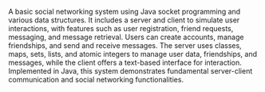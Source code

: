  A basic social networking system using Java socket programming and various data structures. It includes a server and client to simulate user interactions, with features such as user registration, friend requests, messaging, and message retrieval. Users can create accounts, manage friendships, and send and receive messages. The server uses classes, maps, sets, lists, and atomic integers to manage user data, friendships, and messages, while the client offers a text-based interface for interaction. Implemented in Java, this system demonstrates fundamental server-client communication and social networking functionalities.
